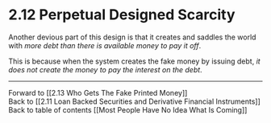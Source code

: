 # 2.12 Perpetual Designed Scarcity


Another devious part of this design is that it creates and saddles the world with *more debt than there is available money to pay it off*. 

This is because when the system creates the fake money by issuing debt, *it does not create the money to pay the interest on the debt*.

___

Forward to [[2.13 Who Gets The Fake Printed Money]]  
Back to [[2.11 Loan Backed Securities and Derivative Financial Instruments]]   
Back to table of contents [[Most People Have No Idea What Is Coming]]   



